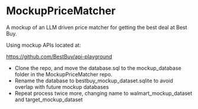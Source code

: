 # MockupPriceMatcher
A mockup of an LLM driven price matcher for getting the best deal at Best Buy.


Using mockup APIs located at:

https://github.com/BestBuy/api-playground
- Clone the repo, and move the database.sql to the mockup_database folder in the MockupPriceMatcher repo.
- Rename the database to bestbuy_mockup_dataset.sqlite to avoid overlap with future mockup databases
- Repeat process twice more, changing name to walmart_mockup_dataset and target_mockup_dataset
